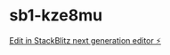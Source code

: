 # sb1-kze8mu

[Edit in StackBlitz next generation editor ⚡️](https://stackblitz.com/~/github.com/jacqueherbst/sb1-kze8mu)